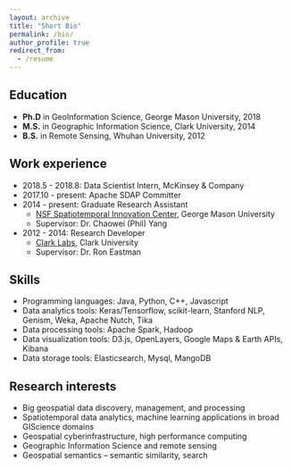 ```yaml
---
layout: archive
title: "Short Bio"
permalink: /bio/
author_profile: true
redirect_from:
  - /resume
---
```


## Education

* __Ph.D__ in GeoInformation Science, George Mason University, 2018
* __M.S.__ in Geographic Information Science, Clark University, 2014
* __B.S.__ in Remote Sensing, Whuhan University, 2012

## Work experience

* 2018.5 - 2018.8: Data Scientist Intern, McKinsey & Company
* 2017.10 - present: Apache SDAP Committer
* 2014 - present: Graduate Research Assistant
  * [NSF Spatiotemporal Innovation Center](http://stcenter.net/stc/), George Mason University
  * Supervisor: Dr. Chaowei (Phil) Yang
* 2012 - 2014: Research Developer
  * [Clark Labs](https://clarklabs.org/), Clark University
  * Supervisor: Dr. Ron Eastman
  
## Skills

* Programming languages: Java, Python, C++, Javascript
* Data analytics tools: Keras/Tensorflow, scikit-learn, Stanford NLP, Genism, Weka, Apache Nutch, Tika
* Data processing tools: Apache Spark, Hadoop
* Data visualization tools: D3.js, OpenLayers, Google Maps & Earth APIs, Kibana
* Data storage tools: Elasticsearch, Mysql, MangoDB

## Research interests

* Big geospatial data discovery, management, and processing
* Spatiotemporal data analytics, machine learning applications in broad GIScience domains
* Geospatial cyberinfrastructure, high performance computing
* Geographic Information Science and remote sensing
* Geospatial semantics – semantic similarity, search



